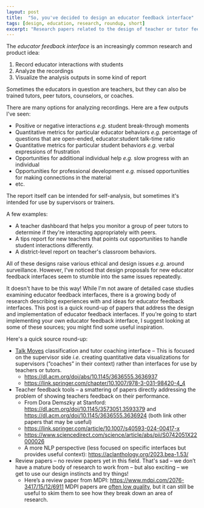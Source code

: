 ```yaml
---
layout: post
title:  "So, you've decided to design an educator feedback interface"
tags: [design, education, research, roundup, short]
excerpt: "Research papers related to the design of teacher or tutor feedback interfaces."
---
```


The _educator feedback interface_ is an increasingly common research and product idea:
 1. Record educator interactions with students
 2. Analyze the recordings
 3. Visualize the analysis outputs in some kind of report

Sometimes the educators in question are teachers, but they can also be trained tutors, peer tutors, counselors, or coaches.

There are many options for analyzing recordings. Here are a few outputs I've seen:
 - Positive or negative interactions _e.g._ student break-through moments
 - Quantitative metrics for particular educator behaviors _e.g._ percentage of questions that are open-ended, educator:student talk-time ratio
 - Quantitative metrics for particular student behaviors _e.g._ verbal expressions of frustration
 - Opportunities for additional individual help _e.g._ slow progress with an individual
 - Opportunities for professional development _e.g._ missed opportunities for making connections in the material
 - etc.

The report itself can be intended for self-analysis, but sometimes it's intended for use by supervisors or trainers.

A few examples:
 - A teacher dashboard that helps you monitor a group of peer tutors to determine if they're interacting appropriately with peers.
 - A tips report for new teachers that points out opportunities to handle student interactions differently.
 - A district-level report on teacher's classroom behaviors.

All of these designs raise various ethical and design issues _e.g._ around surveillance.
However, I've noticed that design proposals for new educator feedback interfaces seem to stumble into the same issues repeatedly.

It doesn't have to be this way! 
While I'm not aware of detailed case studies examining educator feedback interfaces, there is a growing body of research describing experiences with and ideas for educator feedback interfaces.
This post is a quick round-up of papers that address the design and implementation of educator feedback interfaces.
If you're going to start implementing your own educator feedback interface, I suggest looking at some of these sources; you might find some useful inspiration.

Here's a quick source round-up:

- [Talk Moves](https://www.talkmoves.com/) classification and tutor coaching interface – This is focused on the supervisor side _i.e._ creating quantitative data visualizations for supervisors (”coaches” in their context) rather than interfaces for use by teachers or tutors.
    - <https://dl.acm.org/doi/abs/10.1145/3636555.3636937>
    - <https://link.springer.com/chapter/10.1007/978-3-031-98420-4_4>
- Teacher feedback tools – a smattering of papers directly addressing the problem of showing teachers feedback on their performance.
    - From Dora Demszky at Stanford: <https://dl.acm.org/doi/10.1145/3573051.3593379> and <https://dl.acm.org/doi/10.1145/3636555.3636924> (both link other papers that may be useful)
    - <https://link.springer.com/article/10.1007/s40593-024-00417-x>
    - <https://www.sciencedirect.com/science/article/abs/pii/S0742051X22000026>
    - A more NLP perspective (less focused on specific interfaces but provides useful context): <https://aclanthology.org/2023.bea-1.53/>
- Review papers – no review papers yet in this field. That's sad – we don’t have a mature body of research to work from – but also exciting – we get to use our design instincts and try things!
    - Here’s a review paper from MDPI: <https://www.mdpi.com/2076-3417/15/12/6911> MDPI papers are [often low quality](https://www.predatoryjournals.org/news/is-mdpi-predatory), but it can still be useful to skim them to see how they break down an area of research.

